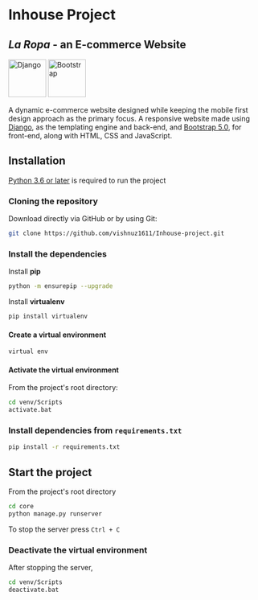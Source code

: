# Inhouse Project

## _La Ropa_ - an E-commerce Website

[<img src="https://static.djangoproject.com/img/logos/django-logo-negative.png" height="75" alt="Django">](https://www.djangoproject.com)
[<img src="https://getbootstrap.com/docs/4.0/assets/brand/bootstrap-solid.svg" width="75" alt="Bootstrap">](https://getbootstrap.com)

A dynamic e-commerce website designed while keeping the mobile first design approach as the primary focus. A responsive website made using [Django](https://djangoproject.com), as the templating engine and back-end, and [Bootstrap 5.0](https://getbootstrap.com/), for front-end, along with HTML, CSS and JavaScript.

## Installation

[Python 3.6 or later](https://www.python.org/downloads/) is required to run the project

### Cloning the repository

Download directly via GitHub or by using Git:

```sh 
git clone https://github.com/vishnuz1611/Inhouse-project.git
```

### Install the dependencies

Install **pip**
```sh
python -m ensurepip --upgrade
```

Install **virtualenv**
```sh
pip install virtualenv
```

#### Create a virtual environment
```sh
virtual env
```

#### Activate the virtual environment
From the project's root directory:
```sh
cd venv/Scripts
activate.bat
```

### Install dependencies from `requirements.txt`
```sh
pip install -r requirements.txt
```

## Start the project
From the project's root directory
```sh
cd core
python manage.py runserver
```

To stop the server press `Ctrl + C`

### Deactivate the virtual environment
After stopping the server, 
```sh
cd venv/Scripts
deactivate.bat
```

